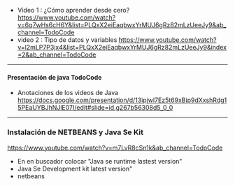 - Video 1 :  ¿Cómo aprender desde cero? https://www.youtube.com/watch?v=6q7wHs6cH6Y&list=PLQxX2eiEaqbwxYrMUJ6gRz82mLzUeeJy9&ab_channel=TodoCode
- video 2 : Tipo de datos y variables  https://www.youtube.com/watch?v=l2mLP7P3jx4&list=PLQxX2eiEaqbwxYrMUJ6gRz82mLzUeeJy9&index=2&ab_channel=TodoCode




-------
#### Presentación de java TodoCode
- Anotaciones de los videos de Java
https://docs.google.com/presentation/d/13ipjwl7Ez5t69xBip9dXxshRdg15PEaUYBJhNJlE07I/edit#slide=id.g267b56308d5_0_0
------
### Instalación de NETBEANS y Java Se Kit
https://www.youtube.com/watch?v=m7LvR8cSn1k&ab_channel=TodoCode
- En en buscador colocar "Java se runtime lastest version"
- Java Se Development kit latest version"
- netbeans